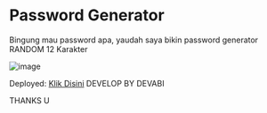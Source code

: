 Password Generator
====================

Bingung mau password apa, yaudah saya bikin password generator RANDOM 12 Karakter

![image](https://user-images.githubusercontent.com/107398642/188305659-4133af89-63d9-4446-a818-0b0c663454b2.png)


Deployed: <a href="https://thriving-marshmallow-86ccc4.netlify.app/">Klik Disini</a>
DEVELOP BY DEVABI

THANKS U
